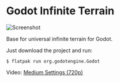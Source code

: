 # Godot Infinite Terrain

![Screenshot](https://i.imgur.com/SokyYvt.png)

Base for universal infinite terrain for Godot.

Just download the project and run:
```
$ flatpak run org.godotengine.Godot
```

Video: [Medium Settings (720p)](https://youtu.be/SYHXavJD944)

